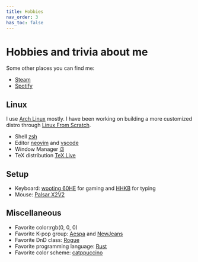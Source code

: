 ```yaml
---
title: Hobbies
nav_order: 3
has_toc: false
---
```

# Hobbies and trivia about me

Some other places you can find me:

- [Steam](https://steamcommunity.com/id/chekaikuchashaipipi/)
- [Spotify](https://open.spotify.com/user/r0oyoacvzcx0ycnnwzg1kuueq)

## Linux
I use [Arch Linux](https://archlinux.org/) mostly. I have been working on building a more customized distro through [Linux From Scratch](http://www.linuxfromscratch.org/).

- Shell [zsh](https://www.zsh.org/)
- Editor [neovim](https://neovim.io/) and [vscode](https://code.visualstudio.com/)
- Window Manager [i3](https://i3wm.org/)
- TeX distribution [TeX Live](https://www.tug.org/texlive/)

## Setup

- Keyboard: [wooting 60HE](https://wooting.io/wootingkeyboards/wooting-60he/) for gaming and [HHKB](https://happyhackingkb.com/) for typing
- Mouse: [Palsar X2V2](https://www.pulsar.gg/products/pulsar-x2-v2)

## Miscellaneous

- Favorite color:rgb(0, 0, 0)
- Favorite K-pop group: [Aespa](https://en.wikipedia.org/wiki/Aespa) and [NewJeans](https://en.wikipedia.org/wiki/NewJeans)
- Favorite DnD class: [Rogue](https://www.dndbeyond.com/classes/rogue)
- Favorite programming language: [Rust](https://www.rust-lang.org/)
- Favorite color scheme: [catppuccino](https://https://catppuccin.com/)